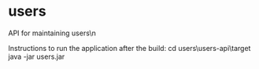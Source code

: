 # users
API for maintaining users\n

Instructions to run the application after the build:
cd users\users-api\target
java -jar users.jar
